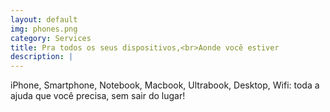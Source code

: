 ```yaml
---
layout: default
img: phones.png
category: Services
title: Pra todos os seus dispositivos,<br>Aonde você estiver
description: |
---
```

iPhone, Smartphone, Notebook, Macbook, Ultrabook, Desktop, Wifi: toda a ajuda que você precisa, sem sair do lugar!